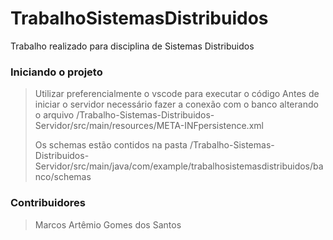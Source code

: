 # TrabalhoSistemasDistribuidos

Trabalho realizado para disciplina de Sistemas Distribuidos

### Iniciando o projeto
> Utilizar preferencialmente o vscode para executar o código
> Antes de iniciar o servidor necessário fazer a conexão com o banco alterando o arquivo /Trabalho-Sistemas-Distribuidos-Servidor/src/main/resources/META-INFpersistence.xml
> >	<property name="javax.persistence.jdbc.url" value="jdbc:postgresql://localhost:<porta/banco>" />  
> > <property name="javax.persistence.jdbc.user" value="<usuario>" />  
> > <property name="javax.persistence.jdbc.password" value="<senha>" />  
> Os schemas estão contidos na pasta /Trabalho-Sistemas-Distribuidos-Servidor/src/main/java/com/example/trabalhosistemasdistribuidos/banco/schemas

### Contribuidores 
> Marcos Artêmio Gomes dos Santos
